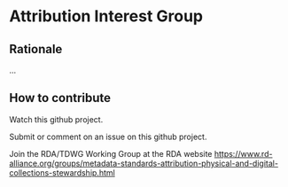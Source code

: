 # Attribution Interest Group

## Rationale

...

## How to contribute

Watch this github project.

Submit or comment on an issue on this github project.

Join the RDA/TDWG Working Group at the RDA website https://www.rd-alliance.org/groups/metadata-standards-attribution-physical-and-digital-collections-stewardship.html
